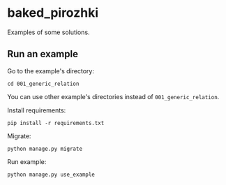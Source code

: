 # baked_pirozhki

Examples of some solutions.

## Run an example

Go to the example's directory:

```shell
cd 001_generic_relation
```

You can use other example's directories instead of `001_generic_relation`.

Install requirements:

```shell
pip install -r requirements.txt
```

Migrate:

```shell
python manage.py migrate
```

Run example:

```shell
python manage.py use_example
```
